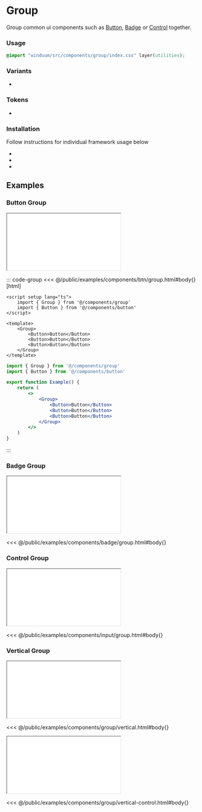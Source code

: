 # Group

Group common ui components such as [Button](/docs/components/button), [Badge](/docs/components/badge) or [Control](/docs/components/control) together.

<ViewSourceGh href="https://github.com/winduum/winduum/blob/main/src/components/group" />

### Usage

```css
@import "winduum/src/components/group/index.css" layer(utilities);
```

### Variants
* <LinkGh name="default" path="components/group" />
  
### Tokens
* <LinkGh name="vertical" path="components/group" />

### Installation
Follow instructions for individual framework usage below

* <LinkGh name="winduum" url="https://github.com/winduum/winduum/blob/main/src/components/group" />
* <LinkGh name="winduum-vue" url="https://github.com/winduum/winduum-vue/blob/main/src/components/group" />
* <LinkGh name="winduum-react" url="https://github.com/winduum/winduum-react/blob/main/src/components/group" />

## Examples

### Button Group

<iframe onload="this.style.visibility = 'visible';" src="/examples/components/btn/group.html"></iframe>

::: code-group
<<< @/public/examples/components/btn/group.html#body{} [html]
```vue
<script setup lang="ts">
    import { Group } from '@/components/group'
    import { Button } from '@/components/button'
</script>

<template>
    <Group>
        <Button>Button</Button>
        <Button>Button</Button>
        <Button>Button</Button>
    </Group>
</template>
```
```jsx
import { Group } from '@/components/group'
import { Button } from '@/components/button'

export function Example() {
    return (
        <>
            <Group>
                <Button>Button</Button>
                <Button>Button</Button>
                <Button>Button</Button>
            </Group>
        </>
    )
}
```
:::

### Badge Group

<iframe onload="this.style.visibility = 'visible';" src="/examples/components/badge/group.html"></iframe>

<<< @/public/examples/components/badge/group.html#body{}

### Control Group

<iframe onload="this.style.visibility = 'visible';" src="/examples/components/input/group.html"></iframe>

<<< @/public/examples/components/input/group.html#body{}

### Vertical Group

<iframe onload="this.style.visibility = 'visible';" src="/examples/components/group/vertical.html"></iframe>

<<< @/public/examples/components/group/vertical.html#body{}

<iframe onload="this.style.visibility = 'visible';" src="/examples/components/group/vertical-control.html"></iframe>

<<< @/public/examples/components/group/vertical-control.html#body{}
